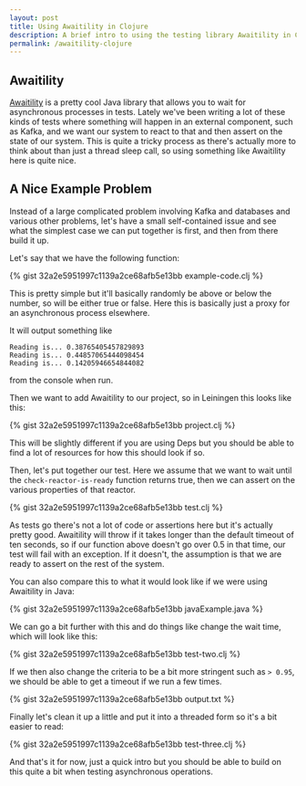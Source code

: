 ```yaml
---
layout: post
title: Using Awaitility in Clojure
description: A brief intro to using the testing library Awaitility in Clojure
permalink: /awaitility-clojure
---
```


## Awaitility

[Awaitility](https://github.com/awaitility/awaitility) is a pretty cool Java library that allows you to wait for asynchronous processes in tests. Lately we've been writing a lot of these kinds of tests where something will happen in an external component, such as Kafka, and we want our system to react to that and then assert on the state of our system. This is quite a tricky process as there's actually more to think about than just a thread sleep call, so using something like Awaitility here is quite nice.

## A Nice Example Problem

Instead of a large complicated problem involving Kafka and databases and various other problems, let's have a small self-contained issue and see what the simplest case we can put together is first, and then from there build it up.

Let's say that we have the following function:

{% gist 32a2e5951997c1139a2ce68afb5e13bb example-code.clj %}

This is pretty simple but it'll basically randomly be above or below the number, so will be either true or false. Here this is basically just a proxy for an asynchronous process elsewhere.

It will output something like

```
Reading is... 0.38765405457829893
Reading is... 0.44857065444098454
Reading is... 0.14205946654844082
```

from the console when run.

Then we want to add Awaitility to our project, so in Leiningen this looks like this:

{% gist 32a2e5951997c1139a2ce68afb5e13bb project.clj %}

This will be slightly different if you are using Deps but you should be able to find a lot of resources for how this should look if so.

Then, let's put together our test. Here we assume that we want to wait until the `check-reactor-is-ready` function returns true, then we can assert on the various properties of that reactor.

{% gist 32a2e5951997c1139a2ce68afb5e13bb test.clj %}

As tests go there's not a lot of code or assertions here but it's actually pretty good. Awaitility will throw if it takes longer than the default timeout of ten seconds, so if our function above doesn't go over 0.5 in that time, our test will fail with an exception. If it doesn't, the assumption is that we are ready to assert on the rest of the system.

You can also compare this to what it would look like if we were using Awaitility in Java:

{% gist 32a2e5951997c1139a2ce68afb5e13bb javaExample.java %}

We can go a bit further with this and do things like change the wait time, which will look like this:

{% gist 32a2e5951997c1139a2ce68afb5e13bb test-two.clj %}

If we then also change the criteria to be a bit more stringent such as `> 0.95`, we should be able to get a timeout if we run a few times.

{% gist 32a2e5951997c1139a2ce68afb5e13bb output.txt %}

Finally let's clean it up a little and put it into a threaded form so it's a bit easier to read:

{% gist 32a2e5951997c1139a2ce68afb5e13bb test-three.clj %}

And that's it for now, just a quick intro but you should be able to build on this quite a bit when testing asynchronous operations.

